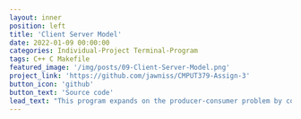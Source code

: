 ```yaml
---
layout: inner
position: left
title: 'Client Server Model'
date: 2022-01-09 00:00:00
categories: Individual-Project Terminal-Program
tags: C++ C Makefile
featured_image: '/img/posts/09-Client-Server-Model.png'
project_link: 'https://github.com/jawniss/CMPUT379-Assign-3'
button_icon: 'github'
button_text: 'Source code'
lead_text: "This program expands on the producer-consumer problem by connecting the producer and consumer via stream sockets. This is done by implementing a simple client-server model application that uses a specified port number and IP address to connect the running server with any live clients. AF_INET6 stream sockets are used, which allowed both IPv4 and IPv6 nodes. After connecting, the server and all clients use a shared buffer, of which the server receives the data the clients are writing to it. Mutual exclusion locks are used for all transactions to ensure no duplication of data. A summary of all work done and transactions are logged into log files within the project's directory."
---
```

